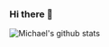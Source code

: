 ### Hi there 👋

![Michael's github stats](https://github-readme-stats.vercel.app/api?username=michael0liver&show_icons=true&bg_color=00000000&text_color=777&&hide_border=true)
